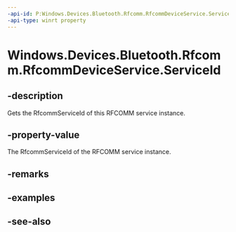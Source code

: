 ----api-id: P:Windows.Devices.Bluetooth.Rfcomm.RfcommDeviceService.ServiceId
-api-type: winrt property
---<!-- Property syntaxpublic Windows.Devices.Bluetooth.Rfcomm.RfcommServiceId ServiceId { get; }--># Windows.Devices.Bluetooth.Rfcomm.RfcommDeviceService.ServiceId## -descriptionGets the RfcommServiceId of this RFCOMM service instance.## -property-valueThe RfcommServiceId of the RFCOMM service instance.## -remarks## -examples## -see-also